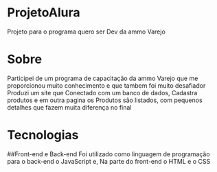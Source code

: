 # ProjetoAlura
Projeto para o programa quero ser Dev da ammo Varejo

# Sobre
Participei de um programa de capacitação da ammo Varejo que me proporcionou muito conhecimento e que tambem foi muito desafiador
Produzi um site que Conectado com um banco de dados, Cadastra produtos e em outra pagina os Produtos são listados, com pequenos detalhes que fazem muita diferença no final

# Tecnologias 
##Front-end e Back-end
Foi utilizado como linguagem de programação para o back-end o JavaScript e, Na parte do front-end o HTML e o CSS
